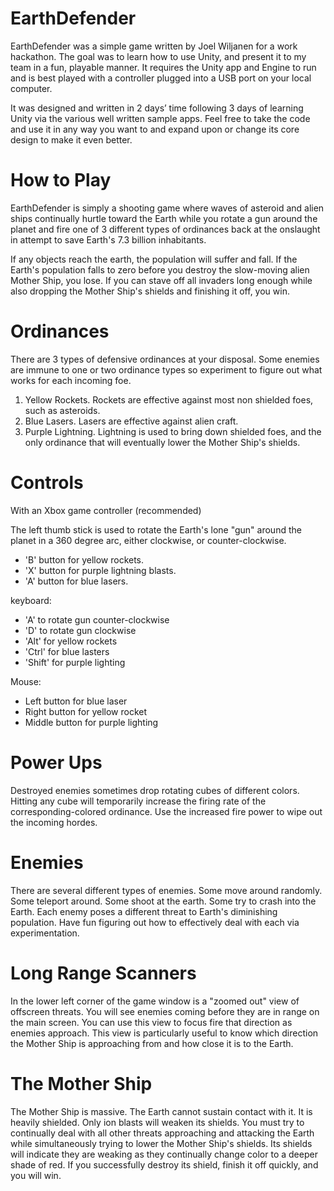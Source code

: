 # EarthDefender

EarthDefender was a simple game written by Joel Wiljanen for a work hackathon.  The goal was to learn how to use Unity, and present it to my team in a fun, playable manner.  It requires the Unity app and Engine to run and is best played with a controller plugged into a USB port on your local computer.  

It was designed and written in 2 days’ time following 3 days of learning Unity via the various well written sample apps.  Feel free to take the code and use it in any way you want to and expand upon or change its core design to make it even better.

# How to Play
EarthDefender is simply a shooting game where waves of asteroid and alien ships continually hurtle toward the Earth while you rotate a gun around the planet and fire one of 3 different types of ordinances back at the onslaught in attempt to save Earth's 7.3 billion inhabitants. 

If any objects reach the earth, the population will suffer and fall.  If the Earth's population falls to zero before you destroy the slow-moving alien Mother Ship, you lose. If you can stave off all invaders long enough while also dropping the Mother Ship's shields and finishing it off, you win.

# Ordinances

There are 3 types of defensive ordinances at your disposal.  Some enemies are immune to one or two ordinance types so experiment to figure out what works for each incoming foe.

1. Yellow Rockets. Rockets are effective against most non shielded foes, such as asteroids.
2. Blue Lasers. Lasers are effective against alien craft.
3. Purple Lightning. Lightning is used to bring down shielded foes, and the only ordinance that will eventually lower the Mother Ship's shields.

# Controls

With an Xbox game controller (recommended)

The left thumb stick is used to rotate the Earth's lone "gun" around the planet in a 360 degree arc, either clockwise, or counter-clockwise.  

 - 'B' button for yellow rockets.
 - 'X' button for purple lightning blasts.
 - 'A' button for blue lasers.

keyboard:

 - 'A' to rotate gun counter-clockwise
 - 'D' to rotate gun clockwise
 - 'Alt' for yellow rockets
 - 'Ctrl' for blue lasters
 - 'Shift' for purple lighting 

Mouse: 

 - Left button for blue laser
 - Right button for yellow rocket
 - Middle button for purple lighting

# Power Ups

Destroyed enemies sometimes drop rotating cubes of different colors.  Hitting any cube will temporarily increase the firing rate of the corresponding-colored ordinance.  Use the increased fire power to wipe out the incoming hordes.

# Enemies

There are several different types of enemies.  Some move around randomly.  Some teleport around.  Some shoot at the earth.  Some try to crash into the Earth.  Each enemy poses a different threat to Earth's diminishing population. Have fun figuring out how to effectively deal with each via experimentation.

# Long Range Scanners

In the lower left corner of the game window is a "zoomed out" view of offscreen threats.  You will see enemies coming before they are in range on the main screen.  You can use this view to focus fire that direction as enemies approach.  This view is particularly useful to know which direction the Mother Ship is approaching from and how close it is to the Earth.

# The Mother Ship

The Mother Ship is massive. The Earth cannot sustain contact with it.  It is heavily shielded.  Only ion blasts will weaken its shields.  You must try to continually deal with all other threats approaching and attacking the Earth while simultaneously trying to lower the Mother Ship's shields.  Its shields will indicate they are weaking as they continually change color to a deeper shade of red.  If you successfully destroy its shield, finish it off quickly, and you will win.


